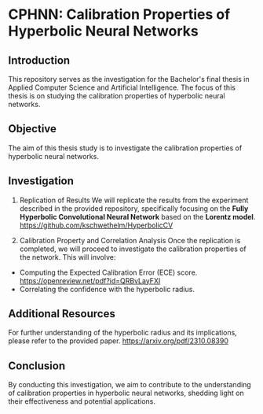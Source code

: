 # CPHNN: Calibration Properties of Hyperbolic Neural Networks
## Introduction
This repository serves as the investigation for the Bachelor's final thesis in Applied Computer Science and Artificial Intelligence. The focus of this thesis is on studying the calibration properties of hyperbolic neural networks.


## Objective
The aim of this thesis study is to investigate the calibration properties of hyperbolic neural networks.

## Investigation
1. Replication of Results
We will replicate the results from the experiment described in the provided repository, specifically focusing on the **Fully Hyperbolic Convolutional Neural Network** based on the **Lorentz model**.
https://github.com/kschwethelm/HyperbolicCV

2. Calibration Property and Correlation Analysis
Once the replication is completed, we will proceed to investigate the calibration properties of the network. This will involve:

* Computing the Expected Calibration Error (ECE) score.
https://openreview.net/pdf?id=QRBvLayFXI
* Correlating the confidence with the hyperbolic radius.

## Additional Resources
For further understanding of the hyperbolic radius and its implications, please refer to the provided paper.
https://arxiv.org/pdf/2310.08390

## Conclusion
By conducting this investigation, we aim to contribute to the understanding of calibration properties in hyperbolic neural networks, shedding light on their effectiveness and potential applications.
